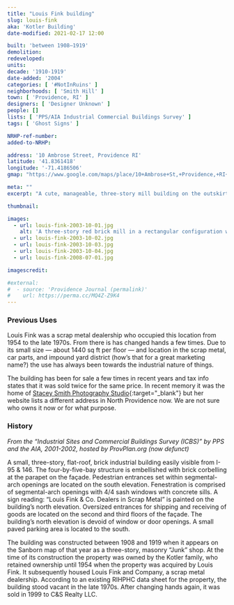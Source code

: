 ```yaml
---
title: "Louis Fink building"
slug: louis-fink
aka: 'Kotler Building'
date-modified: 2021-02-17 12:00

built: 'between 1908–1919'
demolition: 
redeveloped: 
units:
decade: '1910-1919'
date-added: '2004'
categories: [ '#NotInRuins' ]
neighborhoods: [ 'Smith Hill' ]
town: [ 'Providence, RI' ]
designers: [ 'Designer Unknown' ]
people: []
lists: [ 'PPS/AIA Industrial Commercial Buildings Survey' ]
tags: [ 'Ghost Signs' ]

NRHP-ref-number:
added-to-NRHP:

address: '10 Ambrose Street, Providence RI'
latitude: '41.8361418'
longitude: '-71.4186506'
gmap: "https://www.google.com/maps/place/10+Ambrose+St,+Providence,+RI+02908/@41.8361418,-71.4186506,17z/data=!3m1!4b1!4m5!3m4!1s0x89e4451ceaf0822f:0x461bd49ba86ea2cd!8m2!3d41.8361418!4d-71.4164619"

meta: ""
excerpt: "A cute, manageable, three-story mill building on the outskirts of Smith Hill surrounded by car yards"

thumbnail:

images:
  - url: louis-fink-2003-10-01.jpg
    alt: 'A three-story red brick mill in a rectangular configuration with brick corbelling and simple details. Replacement windows are square but set into arch openings. The building is on the edge of town, surrounded by car lots, with a view of the highway.'
  - url: louis-fink-2003-10-02.jpg
  - url: louis-fink-2003-10-03.jpg
  - url: louis-fink-2003-10-04.jpg
  - url: louis-fink-2008-07-01.jpg

imagescredit: 

#external:
#  - source: 'Providence Journal (permalink)'
#    url: https://perma.cc/MQ4Z-Z9K4
---
```


### Previous Uses

Louis Fink was a scrap metal dealership who occupied this location from 1954 to the late 1970s. From there is has changed hands a few times. Due to its small size — about 1440 sq ft per floor — and location in the scrap metal, car parts, and impound yard district (how’s that for a great marketing name?) the use has always been towards the industrial nature of things. 

The building has been for sale a few times in recent years and tax info states that it was sold twice for the same price. In recent memory it was the home of [Stacey Smith Photography Studio](//www.stacysmithstudios.com){:target="_blank"} but her website lists a different address in North Providence now. We are not sure who owns it now or for what purpose. 


### History

_From the “Industrial Sites and Commercial Buildings Survey (ICBS)” by PPS and the AIA, 2001-2002, hosted by ProvPlan.org (now defunct)_

A small, three-story, flat-roof, brick industrial building easily visible from I-95 & 146. The four-by-five-bay structure is embellished with brick corbelling at the parapet on the façade. Pedestrian entrances set within segmental-arch openings are located on the south elevation. Fenestration is comprised of segmental-arch openings with 4/4 sash windows with concrete sills. A sign reading: “Louis Fink & Co. Dealers in Scrap Metal” is painted on the building’s north elevation. Oversized entrances for shipping and receiving of goods are located on the second and third floors of the façade. The building’s north elevation is devoid of window or door openings. A small paved parking area is located to the south.

The building was constructed between 1908 and 1919 when it appears on the Sanborn map of that year as a three-story, masonry “Junk” shop. At the time of its construction the property was owned by the Kotler family, who retained ownership until 1954 when the property was acquired by Louis Fink. It subsequently housed Louis Fink and Company, a scrap metal dealership. According to an existing RIHPHC data sheet for the property, the building stood vacant in the late 1970s. After changing hands again, it was sold in 1999 to C&S Realty LLC.
